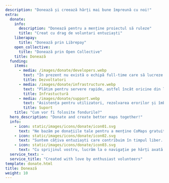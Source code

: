 ```yaml
---
description: "Donează și creează hărți mai bune împreună cu noi!"
extra:
  donate:
    info:
      description: "Donează pentru a menține proiectul să ruleze"
      title: "Creat cu drag de voluntari entuziaști"
    liberapay:
      title: "Donează prin Librepay"
    open_collective:
      title: "Donează prin Open Collective"
    title: Donează
  funding:
    items:
      - media: /images/donate/developers.webp
        text: "În prezent nu există o echipă full-time care să lucreze la dezvoltarea de funcționalități noi și la îmbunătățirea serviciului. Pentru a duce produsul constant mai departe, este nevoie de o echipă de bază."
        title: Dezvoltatori
      - media: /images/donate/infrastructure.webp
        text: "Plătim pentru servere rapide, astfel încât oricine din lume să poată descărca actualizări gratuite ale datelor hărților fără întârzieri. Transferurile de date pentru hărți ajung la sute de terabytes pe lună, iar volumul este în continuă creștere."
        title: Infrastuctură
      - media: /images/donate/support.webp
        text: "Asistența pentru utilizatori, rezolvarea erorilor și îmbunătățirea stabilității aplicației sunt prioritatea noastră principală. Lista de cereri și rapoarte de bug-uri crește zilnic, iar pe App Store, Google Play și pe emailul de suport există numeroase solicitări la care trebuie să răspundem."
        title: Suport
    title: "Cum vor fi folosite fondurile?"
  hero_description: "Donate and create better maps together!"
  info:
    - icon: static/images/icons/donate/icon01.svg
      text: "Ne bazăm pe donațiile tale pentru a menține CoMaps gratuit și deschis"
    - icon: static/images/icons/donate/icon02.svg
      text: "Suntem câțiva entuziaști care contribuim în timpul liber. Iubim ceea ce facem și ne iubim utilizatorii"
    - icon: static/images/icons/donate/icon03.svg
      text: "Cu sprijinul vostru, lucrăm la o navigație pe hărți axată pe confidențialitate, care să devină alegerea preferată pe piață"
  service_text: ~
  service_title: "Created with love by enthusiast volunteers"
template: donate.html
title: Donează
weight: 10
---
```

